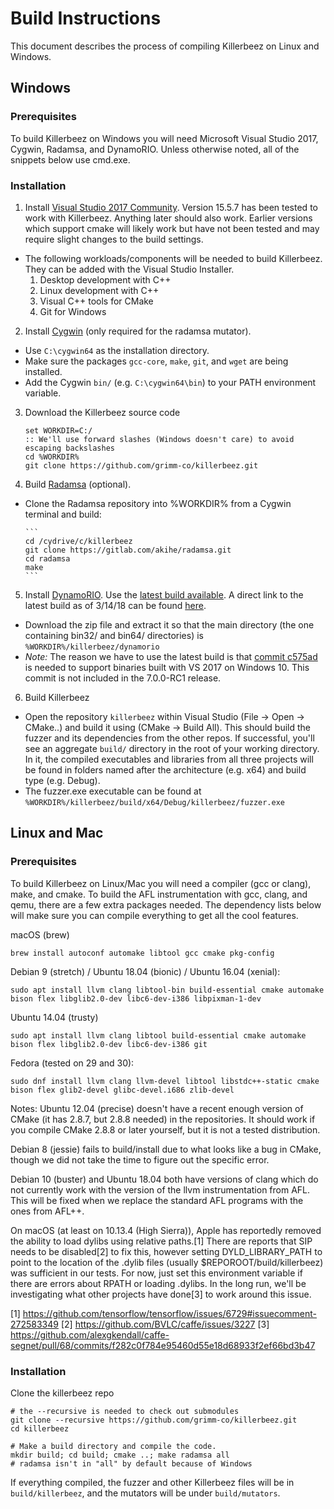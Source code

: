 # Build Instructions

This document describes the process of compiling Killerbeez on Linux and
Windows.

## Windows

### Prerequisites

To build Killerbeez on Windows you will need Microsoft Visual Studio 2017,
Cygwin, Radamsa, and DynamoRIO. Unless otherwise noted, all of the snippets
below use cmd.exe.

### Installation
1. Install [Visual Studio 2017
Community](https://www.visualstudio.com/downloads/). Version 15.5.7 has
been tested to work with Killerbeez. Anything later should also work.
Earlier versions which support cmake will likely work but have not been
tested and may require slight changes to the build settings.
  + The following workloads/components will be needed to build Killerbeez.
They can be added with the Visual Studio Installer.
      1. Desktop development with C++
      2. Linux development with C++
      3. Visual C++ tools for CMake
      4. Git for Windows

2. Install [Cygwin](https://cygwin.com/install.html) (only required for
the radamsa mutator).
  + Use `C:\cygwin64` as the installation directory.
  + Make sure the packages `gcc-core`, `make`, `git`, and `wget` are being
installed.
  + Add the Cygwin `bin/` (e.g. `C:\cygwin64\bin`) to your PATH environment
variable.

3. Download the Killerbeez source code

    ```
    set WORKDIR=C:/
    :: We'll use forward slashes (Windows doesn't care) to avoid escaping backslashes
    cd %WORKDIR%
    git clone https://github.com/grimm-co/killerbeez.git
    ```

4. Build [Radamsa](https://gitlab.com/akihe/radamsa) (optional).
  + Clone the Radamsa repository into %WORKDIR% from a Cygwin terminal and
build:

        ```
        cd /cydrive/c/killerbeez
        git clone https://gitlab.com/akihe/radamsa.git
        cd radamsa
        make
        ```

5. Install [DynamoRIO](http://dynamorio.org/). Use the [latest build
available](https://console.cloud.google.com/storage/browser/chromium-dynamorio/builds).
A direct link to the latest build as of 3/14/18 can be found
[here](https://storage.googleapis.com/chromium-dynamorio/builds/DynamoRIO-Windows-6.2.17295-0xa77808f.zip).
  + Download the zip file and extract it so that the main directory (the
one containing bin32/ and bin64/ directories) is `%WORKDIR%/killerbeez/dynamorio`
  + *Note:* The reason we have to use the latest build is that [commit
c575ad](https://github.com/DynamoRIO/dynamorio/commit/c575ad16f8943eb6946e8c875eb248d948390537)
is needed to support binaries built with VS 2017 on Windows 10. This commit
is not included in the 7.0.0-RC1 release.

6. Build Killerbeez
  + Open the repository `killerbeez` within Visual Studio (File -> Open ->
CMake..) and build it using (CMake -> Build All).  This should build the
fuzzer and its dependencies from the other repos.  If successful, you'll
see an aggregate `build/` directory in the root of your working directory.
In it, the compiled executables and libraries from all three projects will
be found in folders named after the architecture (e.g. x64) and build type
(e.g. Debug).
  + The fuzzer.exe executable can be found at
`%WORKDIR%/killerbeez/build/x64/Debug/killerbeez/fuzzer.exe`

## Linux and Mac

### Prerequisites

To build Killerbeez on Linux/Mac you will need a compiler (gcc or clang), make,
and cmake.  To build the AFL instrumentation with gcc, clang, and qemu, there
are a few extra packages needed.  The dependency lists below will make sure
you can compile everything to get all the cool features.

macOS (brew)
```
brew install autoconf automake libtool gcc cmake pkg-config
```

Debian 9 (stretch) / Ubuntu 18.04 (bionic) / Ubuntu 16.04 (xenial):
```
sudo apt install llvm clang libtool-bin build-essential cmake automake bison flex libglib2.0-dev libc6-dev-i386 libpixman-1-dev
```

Ubuntu 14.04 (trusty)
```
sudo apt install llvm clang libtool build-essential cmake automake bison flex libglib2.0-dev libc6-dev-i386 git
```

Fedora (tested on 29 and 30):
```
sudo dnf install llvm clang llvm-devel libtool libstdc++-static cmake bison flex glib2-devel glibc-devel.i686 zlib-devel
```

Notes:
Ubuntu 12.04 (precise) doesn't have a recent enough version of CMake (it
has 2.8.7, but 2.8.8 needed) in the repositories.  It should work if you compile
CMake 2.8.8 or later yourself, but it is not a tested distribution.

Debian 8 (jessie) fails to build/install due to what looks like a bug in
CMake, though we did not take the time to figure out the specific error.

Debian 10 (buster) and Ubuntu 18.04 both have versions of clang which do not
currently work with the version of the llvm instrumentation from AFL.  This
will be fixed when we replace the standard AFL programs with the ones from
AFL++.

On macOS (at least on 10.13.4 (High Sierra)), Apple has reportedly removed the
ability to load dylibs using relative paths.[1]  There are reports that SIP
needs to be disabled[2] to fix this, however setting DYLD_LIBRARY_PATH to
point to the location of the .dylib files (usually $REPOROOT/build/killerbeez)
was sufficient in our tests.  For now, just set this environment variable if
there are errors about RPATH or loading .dylibs.  In the long run, we'll be
investigating what other projects have done[3] to work around this issue.

[1] https://github.com/tensorflow/tensorflow/issues/6729#issuecomment-272583349
[2] https://github.com/BVLC/caffe/issues/3227
[3] https://github.com/alexgkendall/caffe-segnet/pull/68/commits/f282c0f784e95460d55e18d68933f2ef66bd3b47

### Installation

Clone the killerbeez repo

```
# the --recursive is needed to check out submodules
git clone --recursive https://github.com/grimm-co/killerbeez.git
cd killerbeez

# Make a build directory and compile the code.
mkdir build; cd build; cmake ..; make radamsa all
# radamsa isn't in "all" by default because of Windows
```

If everything compiled, the fuzzer and other Killerbeez
files will be in `build/killerbeez`, and the mutators will be 
under `build/mutators`.

